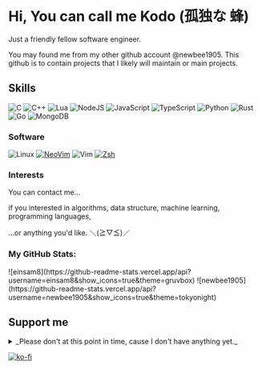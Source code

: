 # Hi, You can call me Kodo (孤独な 蜂)

Just a friendly fellow software engineer.

You may found me from my other github account @newbee1905.
This github is to contain projects that I likely will maintain or main projects.

## Skills

![C](https://img.shields.io/badge/C-A8B9CC?logo=c&logoColor=white&style=for-the-badge)
![C++](https://img.shields.io/badge/C++-00599C?logo=cplusplus&logoColor=white&style=for-the-badge)
![Lua](https://img.shields.io/badge/Lua-2C2D72?style=for-the-badge&logo=lua&logoColor=white)
![NodeJS](https://img.shields.io/badge/Node.js-43853D?style=for-the-badge&logo=node.js&logoColor=white)
![JavaScript](https://img.shields.io/badge/JavaScript-F7DF1E?logo=javascript&logoColor=black&style=for-the-badge)
![TypeScript](https://img.shields.io/badge/TypeScript-3178C6?logo=typescript&logoColor=white&style=for-the-badge)
![Python](https://img.shields.io/badge/Python-3776AB?logo=python&logoColor=white&style=for-the-badge)
![Rust](https://img.shields.io/badge/Rust-000000?logo=rust&logoColor=white&style=for-the-badge)
![Go](https://img.shields.io/badge/Go-00ADD8?style=for-the-badge&logo=go&logoColor=white)
![MongoDB](https://img.shields.io/badge/MongoDB-4EA94B?style=for-the-badge&logo=mongodb&logoColor=white)


### Software

![Linux](https://img.shields.io/badge/Linux-FCC624?logo=Linux&logoColor=black&style=for-the-badge)
[![NeoVim](https://img.shields.io/badge/NeoVim-57A143?logo=neovim&logoColor=white&style=for-the-badge)](https://github.com/newbee1905/nvim/tree/lazy)
![Vim](https://img.shields.io/badge/Vim-019733?logo=vim&logoColor=white&style=for-the-badge)
[![Zsh](https://img.shields.io/badge/Zsh-f15a24?style=for-the-badge)](https://git.sr.ht/~newbee1905/dots/tree/main/item/user/.config/zsh/.zshrc)

### Interests

You can contact me...

if you interested in algorithms, data structure, machine learning, programming languages,

...or anything you'd like. ＼(≧▽≦)／

### My GitHub Stats:

<div style="display:flex;justify-content:space-around;">
![einsam8](https://github-readme-stats.vercel.app/api?username=einsam8&show_icons=true&theme=gruvbox)
![newbee1905](https://github-readme-stats.vercel.app/api?username=newbee1905&show_icons=true&theme=tokyonight)
</div>

## Support me

<details><summary>_Please don't at this point in time, cause I don't have anything yet._</summary>
~~Not like you gonna do anyway.~~
</details>

[![ko-fi](https://storage.ko-fi.com/cdn/brandasset/kofi_s_tag_dark.png)](https://ko-fi.com/G2G2MPJIU)